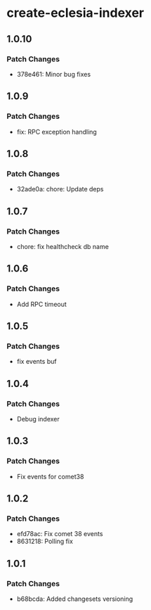 # create-eclesia-indexer

## 1.0.10

### Patch Changes

- 378e461: Minor bug fixes

## 1.0.9

### Patch Changes

- fix: RPC exception handling

## 1.0.8

### Patch Changes

- 32ade0a: chore: Update deps

## 1.0.7

### Patch Changes

- chore: fix healthcheck db name

## 1.0.6

### Patch Changes

- Add RPC timeout

## 1.0.5

### Patch Changes

- fix events buf

## 1.0.4

### Patch Changes

- Debug indexer

## 1.0.3

### Patch Changes

- Fix events for comet38

## 1.0.2

### Patch Changes

- efd78ac: Fix comet 38 events
- 8631218: Polling fix

## 1.0.1

### Patch Changes

- b68bcda: Added changesets versioning
